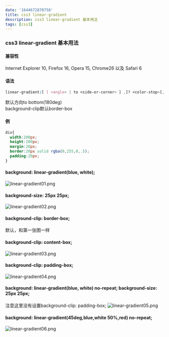```yaml
---
date: '1644672870758'
title: css3 linear-gradient
description: css3 linear-gradient 基本用法
tags: [css3]
---
```

### css3 linear-gradient 基本用法
#### 兼容性  
Internet Explorer 10, Firefox 16, Opera 15, Chrome26 以及 Safari 6  
#### 语法
```css
linear-gradient([ [ <angle> | to <side-or-corner> ] ,]? <color-stop>[, <color-stop>]+)
```
默认方向to bottom(180deg)  
background-clip默认border-box
#### 例
```css
div{
  width:200px;
  height:200px;
  margin:20px;
  border:20px solid rgba(0,255,0,.5);
  padding:20px;
}
```
#### background: linear-gradient(blue, white);
![linear-gradient01.png](~@assets/image/linear-gradient01.png)
#### background-size: 25px 25px;
![linear-gradient02.png](~@assets/image/linear-gradient02.png)
#### background-clip: border-box;  
默认，和第一张图一样  
#### background-clip: content-box;
![linear-gradient03.png](~@assets/image/linear-gradient03.png)
#### background-clip: padding-box;
![linear-gradient04.png](~@assets/image/linear-gradient04.png)
#### background: linear-gradient(blue, white) no-repeat; background-size: 25px 25px;  
注意这里没有设置background-clip: padding-box;
![linear-gradient05.png](~@assets/image/linear-gradient05.png)
#### background: linear-gradient(45deg,blue,white 50%,red) no-repeat;
![linear-gradient06.png](~@assets/image/linear-gradient06.png)
